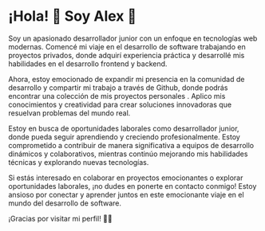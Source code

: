 # ¡Hola! 👋 Soy Alex 🚀

Soy un apasionado desarrollador junior con un enfoque en tecnologías web modernas. Comencé mi viaje en el desarrollo de software trabajando en proyectos privados, donde adquirí experiencia práctica y desarrollé mis habilidades en el desarrollo frontend y backend.

Ahora, estoy emocionado de expandir mi presencia en la comunidad de desarrollo y compartir mi trabajo a través de Github, donde podrás encontrar una colección de mis proyectos personales . Aplico mis conocimientos y creatividad para crear soluciones innovadoras que resuelvan problemas del mundo real.

Estoy en busca de oportunidades laborales como desarrollador junior, donde pueda seguir aprendiendo y creciendo profesionalmente. Estoy comprometido a contribuir de manera significativa a equipos de desarrollo dinámicos y colaborativos, mientras continúo mejorando mis habilidades técnicas y explorando nuevas tecnologías.

Si estás interesado en colaborar en proyectos emocionantes o explorar oportunidades laborales, ¡no dudes en ponerte en contacto conmigo! Estoy ansioso por conectar y aprender juntos en este emocionante viaje en el mundo del desarrollo de software.

¡Gracias por visitar mi perfil! 👨‍💻
